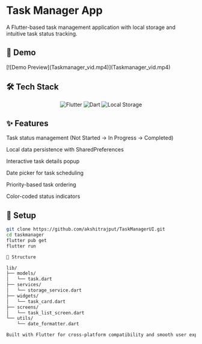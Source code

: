 <h1>Task Manager App</h1>
A Flutter-based task management application with local storage and intuitive task status tracking.

<h2>📱 Demo</h2>
[![Demo Preview](Taskmanager_vid.mp4)](Taskmanager_vid.mp4)

<h2>🛠️ Tech Stack</h2>
<p align="center"> <img src="https://img.shields.io/badge/Flutter-02569B?style=for-the-badge&logo=flutter&logoColor=white" alt="Flutter"/> <img src="https://img.shields.io/badge/Dart-0175C2?style=for-the-badge&logo=dart&logoColor=white" alt="Dart"/> <img src="https://img.shields.io/badge/SharedPreferences-FF6B6B?style=for-the-badge&logo=database&logoColor=white" alt="Local Storage"/> </p>
<h2>✨ Features</h2>
Task status management (Not Started → In Progress → Completed)

Local data persistence with SharedPreferences

Interactive task details popup

Date picker for task scheduling

Priority-based task ordering

Color-coded status indicators

## 🚀 Setup

```bash
git clone https://github.com/akshitrajput/TaskManagerUI.git
cd taskmanager
flutter pub get
flutter run

📁 Structure

lib/
├── models/
│   └── task.dart
├── services/
│   └── storage_service.dart
├── widgets/
│   └── task_card.dart
├── screens/
│   └── task_list_screen.dart
└── utils/
    └── date_formatter.dart

Built with Flutter for cross-platform compatibility and smooth user experience.